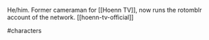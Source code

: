 He/him. Former cameraman for [[Hoenn TV]], now runs the rotomblr account of the network. [[hoenn-tv-official]]

#characters 